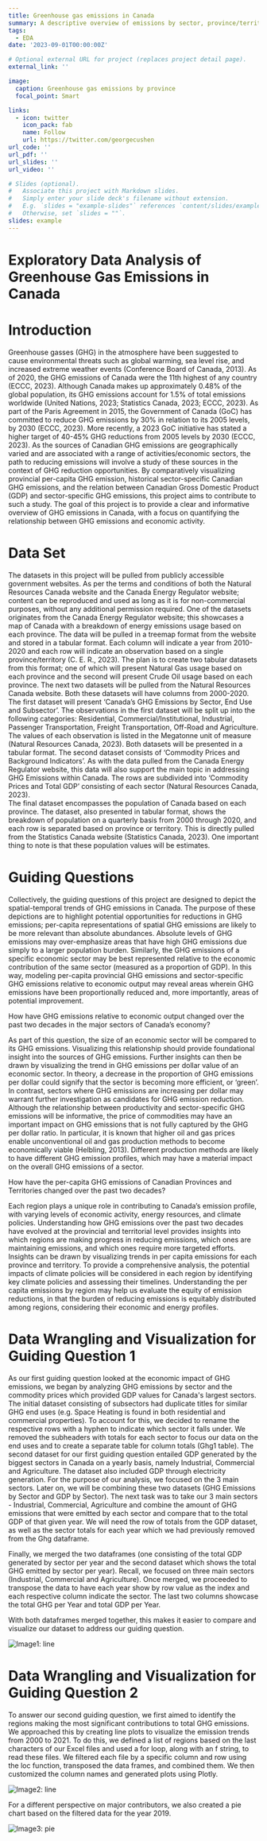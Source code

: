 ```yaml
---
title: Greenhouse gas emissions in Canada
summary: A descriptive overview of emissions by sector, province/territory, and year.
tags:
  - EDA
date: '2023-09-01T00:00:00Z'

# Optional external URL for project (replaces project detail page).
external_link: ''

image:
  caption: Greenhouse gas emissions by province
  focal_point: Smart

links:
  - icon: twitter
    icon_pack: fab
    name: Follow
    url: https://twitter.com/georgecushen
url_code: ''
url_pdf: ''
url_slides: ''
url_video: ''

# Slides (optional).
#   Associate this project with Markdown slides.
#   Simply enter your slide deck's filename without extension.
#   E.g. `slides = "example-slides"` references `content/slides/example-slides.md`.
#   Otherwise, set `slides = ""`.
slides: example
---
```


# Exploratory Data Analysis of Greenhouse Gas Emissions in Canada

# Introduction

Greenhouse gasses (GHG) in the atmosphere have been suggested to cause environmental threats such as global warming, sea level rise, and increased extreme weather events (Conference Board of Canada, 2013). As of 2020, the GHG emissions of Canada were the 11th highest of any country (ECCC, 2023). Although Canada makes up approximately 0.48% of the global population, its GHG emissions account for 1.5% of total emissions worldwide (United Nations, 2023; Statistics Canada, 2023; ECCC, 2023). As part of the Paris Agreement in 2015, the Government of Canada (GoC) has committed to reduce GHG emissions by 30% in relation to its 2005 levels, by 2030 (ECCC, 2023). More recently, a 2023 GoC initiative has stated a higher target of 40-45% GHG reductions from 2005 levels by 2030 (ECCC, 2023).
As the sources of Canadian GHG emissions are geographically varied and are associated with a range of activities/economic sectors, the path to reducing emissions will involve a study of these sources in the context of GHG reduction opportunities. By comparatively visualizing provincial per-capita GHG emission, historical sector-specific Canadian GHG emissions,  and the relation between Canadian Gross Domestic Product (GDP) and sector-specific GHG emissions, this project aims to contribute to such a study. The goal of this project is to provide a clear and informative overview of GHG emissions in Canada, with a focus on quantifying the relationship between GHG emissions and economic activity.

# Data Set

The datasets in this project will be pulled from publicly accessible government websites. As per the terms and conditions of both the Natural Resources Canada website and the Canada Energy Regulator website; content can be reproduced and used as long as it is for non-commercial purposes, without any additional permission required.
One of the datasets originates from the Canada Energy Regulator website; this showcases a map of Canada with a breakdown of energy emissions usage based on each province. The data will be pulled in a treemap format from the website and stored in a tabular format. Each column will indicate a year from 2010-2020 and each row will indicate an observation based on a single province/territory (C. E. R., 2023). The plan is to create two tabular datasets from this format; one of which will present Natural Gas usage based on each province and the second will present Crude Oil usage based on each province.
The next two datasets will be pulled from the Natural Resources Canada website. Both these datasets will have columns from 2000-2020. The first dataset will present ‘Canada’s GHG Emissions by Sector, End Use and Subsector’. The observations in the first dataset will be split up into the following categories: Residential, Commercial/Institutional, Industrial, Passenger Transportation, Freight Transportation, Off-Road and Agriculture. The values of each observation is listed in the Megatonne unit of measure (Natural Resources Canada, 2023). Both datasets will be presented in a tabular format. The second dataset consists of ‘Commodity Prices and Background Indicators’. As with the data pulled from the Canada Energy Regulator website, this data will also support the main topic in addressing GHG Emissions within Canada. The rows are subdivided into ‘Commodity Prices and Total GDP’ consisting of each sector (Natural Resources Canada, 2023).  
The final dataset encompasses the population of Canada based on each province. The dataset, also presented in tabular format, shows the breakdown of population on a quarterly basis from 2000 through 2020, and each row is separated based on province or territory. This is directly pulled from the Statistics Canada website (Statistics Canada, 2023). One important thing to note is that these population values will be estimates.

# Guiding Questions

Collectively, the guiding questions of this project are designed to depict the spatial-temporal trends of GHG emissions in Canada. The purpose of these depictions are to highlight potential opportunities for reductions in GHG emissions; per-capita representations of spatial GHG emissions are likely to be more relevant than absolute abundances. Absolute levels of GHG emissions may over-emphasize areas that have high GHG emissions due simply to a larger population burden. Similarly, the GHG emissions of a specific economic sector may be best represented relative to the economic contribution of the same sector (measured as a proportion of GDP). In this way, modeling per-capita provincial GHG emissions and sector-specific GHG emissions relative to economic output may reveal areas wherein GHG emissions have been proportionally reduced and, more importantly, areas of potential improvement.

How have GHG emissions relative to economic output changed over the past two decades in the major sectors of Canada’s economy?

As part of this question, the size of an economic sector will be compared to its GHG emissions. Visualizing this relationship should provide foundational insight into the sources of GHG emissions. Further insights can then be drawn by visualizing the trend in GHG emissions per dollar value of an economic sector. In theory, a decrease in the proportion of GHG emissions per dollar could signify that the sector is becoming more efficient, or ‘green’. In contrast, sectors where GHG emissions are increasing per dollar may warrant further investigation as candidates for GHG emission reduction.
Although the relationship between productivity and sector-specific GHG emissions will be informative, the price of commodities may have an important impact on GHG emissions that is not fully captured by the GHG per dollar ratio. In particular, it is known that higher oil and gas prices enable unconventional oil and gas production methods to become economically viable (Helbling, 2013). Different production methods are likely to have different GHG emission profiles, which may have a material impact on the overall GHG emissions of a sector.

How have the per-capita GHG emissions of Canadian Provinces and Territories changed over the past two decades?

Each region plays a unique role in contributing to Canada’s emission profile, with varying levels of economic activity, energy resources, and climate policies. Understanding how GHG emissions over the past two decades have evolved at the provincial and territorial level provides insights into which regions are making progress in reducing emissions, which ones are maintaining emissions, and which ones require more targeted efforts. Insights can be drawn by visualizing trends in per capita emissions for each province and territory. To provide a comprehensive analysis, the potential impacts of climate policies will be considered in each region by identifying key climate policies and assessing their timelines. Understanding the per capita emissions by region may help us evaluate the equity of emission reductions, in that the burden of reducing emissions is equitably distributed among regions, considering their economic and energy profiles.

# Data Wrangling and Visualization for Guiding Question 1

As our first guiding question looked at the economic impact of GHG emissions, we began by analyzing GHG emissions by sector and the commodity prices which provided GDP values for Canada's largest sectors. The initial dataset consisting of subsectors had duplicate titles for similar GHG end uses (e.g. Space Heating is found in both residential and commercial properties). To account for this, we decided to rename the respective rows with a hyphen to indicate which sector it falls under. We removed the subheaders with totals for each sector to focus our data on the end uses and to create a separate table for column totals (Ghg1 table).
The second dataset for our first guiding question entailed GDP generated by the biggest sectors in Canada on a yearly basis, namely Industrial, Commercial and Agriculture. The dataset also included GDP through electricity generation. For the purpose of our analysis, we focused on the 3 main sectors. Later on, we will be combining these two datasets (GHG Emissions by Sector and GDP by Sector).
The next task was to take our 3 main sectors - Industrial, Commercial, Agriculture and combine the amount of GHG emissions that were emitted by each sector and compare that to the total GDP of that given year. We will need the row of totals from the GDP dataset, as well as the sector totals for each year which we had previously removed from the Ghg dataframe.

Finally, we merged the two dataframes (one consisting of the total GDP generated by sector per year and the second dataset which shows the total GHG emitted by sector per year). Recall, we focused on three main sectors (Industrial, Commercial and Agriculture). Once merged, we proceeded to transpose the data to have each year show by row value as the index and each respective column indicate the sector. The last two columns showcase the total GHG per Year and total GDP per Year.

With both dataframes merged together, this makes it easier to compare and visualize our dataset to address our guiding question.

![Image1: line](/ghg_proj/ghg1.png)

# Data Wrangling and Visualization for Guiding Question 2

To answer our second guiding question, we first aimed to identify the regions making the most significant contributions to total GHG emissions. We approached this by creating line plots to visualize the emission trends from 2000 to 2021. To do this, we defined a list of regions based on the last characters of our Excel files and used a for loop, along with an f string, to read these files. We filtered each file by a specific column and row using the loc function, transposed the data frames, and combined them. We then customized the column names and generated plots using Plotly.

![Image2: line](/ghg_proj/ghg2.png)

For a different perspective on major contributors, we also created a pie chart based on the filtered data for the year 2019.

![Image3: pie](/ghg_proj/ghg3.png)

